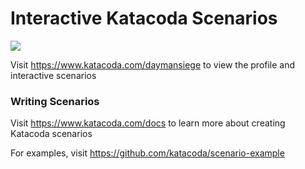 # Interactive Katacoda Scenarios

[![](http://shields.katacoda.com/katacoda/daymansiege/count.svg)](https://www.katacoda.com/daymansiege "Get your profile on Katacoda.com")

Visit https://www.katacoda.com/daymansiege to view the profile and interactive scenarios

### Writing Scenarios
Visit https://www.katacoda.com/docs to learn more about creating Katacoda scenarios

For examples, visit https://github.com/katacoda/scenario-example

